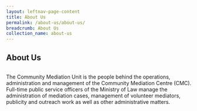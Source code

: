 ```yaml
---
layout: leftnav-page-content
title: About Us
permalink: /about-us/about-us/
breadcrumb: About Us
collection_name: about-us
---
```


<style>
  .image {width: 600px;}
  .image img {max-width: 1005;}
</style>

About Us
---

<div class="/images/1504082743734.png/"><img src=""></div>

The Community Mediation Unit is the people behind the operations, administration and management of the Community Mediation Centre (CMC). Full-time public service officers of the Ministry of Law manage the administration of mediation cases, management of volunteer mediators, publicity and outreach work as well as other administrative matters. 
